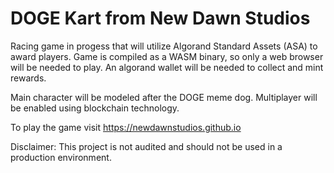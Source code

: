 # DOGE Kart from New Dawn Studios

Racing game in progess that will utilize Algorand Standard Assets (ASA) to award players. Game is compiled as a WASM binary, so only a web browser will be needed to play. An algorand wallet will be needed to collect  and mint rewards.

Main character will be modeled after the DOGE meme dog. Multiplayer will be enabled using blockchain technology.

To play the game visit https://newdawnstudios.github.io

Disclaimer: This project is not audited and should not be used in a production environment.
